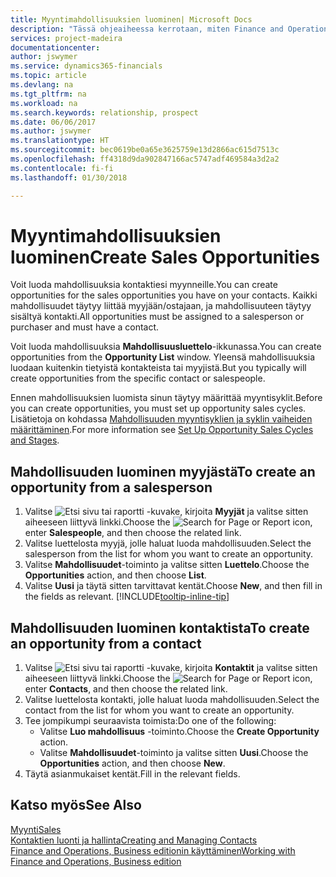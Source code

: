 ```yaml
---
title: Myyntimahdollisuuksien luominen| Microsoft Docs
description: "Tässä ohjeaiheessa kerrotaan, miten Finance and Operations, Business editionissa luodaan mahdollisuuksia myyjästä tai kontaktista."
services: project-madeira
documentationcenter: 
author: jswymer
ms.service: dynamics365-financials
ms.topic: article
ms.devlang: na
ms.tgt_pltfrm: na
ms.workload: na
ms.search.keywords: relationship, prospect
ms.date: 06/06/2017
ms.author: jswymer
ms.translationtype: HT
ms.sourcegitcommit: bec0619be0a65e3625759e13d2866ac615d7513c
ms.openlocfilehash: ff4318d9da902847166ac5747adf469584a3d2a2
ms.contentlocale: fi-fi
ms.lasthandoff: 01/30/2018

---
```

# <a name="create-sales-opportunities"></a><span data-ttu-id="8ecfa-103">Myyntimahdollisuuksien luominen</span><span class="sxs-lookup"><span data-stu-id="8ecfa-103">Create Sales Opportunities</span></span>
<span data-ttu-id="8ecfa-104">Voit luoda mahdollisuuksia kontaktiesi myynneille.</span><span class="sxs-lookup"><span data-stu-id="8ecfa-104">You can create opportunities for the sales opportunities you have on your contacts.</span></span> <span data-ttu-id="8ecfa-105">Kaikki mahdollisuudet täytyy liittää myyjään/ostajaan, ja mahdollisuuteen täytyy sisältyä kontakti.</span><span class="sxs-lookup"><span data-stu-id="8ecfa-105">All opportunities must be assigned to a salesperson or purchaser and must have a contact.</span></span>

<span data-ttu-id="8ecfa-106">Voit luoda mahdollisuuksia **Mahdollisuusluettelo**-ikkunassa.</span><span class="sxs-lookup"><span data-stu-id="8ecfa-106">You can create opportunities from the **Opportunity List** window.</span></span> <span data-ttu-id="8ecfa-107">Yleensä mahdollisuuksia luodaan kuitenkin tietyistä kontakteista tai myyjistä.</span><span class="sxs-lookup"><span data-stu-id="8ecfa-107">But you typically will create opportunities from the specific contact or salespeople.</span></span>

<span data-ttu-id="8ecfa-108">Ennen mahdollisuuksien luomista sinun täytyy määrittää myyntisyklit.</span><span class="sxs-lookup"><span data-stu-id="8ecfa-108">Before you can create opportunities, you must set up opportunity sales cycles.</span></span> <span data-ttu-id="8ecfa-109">Lisätietoja on kohdassa [Mahdollisuuden myyntisyklien ja syklin vaiheiden määrittäminen](marketing-how-setup-opportunity-sales-cycles-stages.md).</span><span class="sxs-lookup"><span data-stu-id="8ecfa-109">For more information see [Set Up Opportunity Sales Cycles and Stages](marketing-how-setup-opportunity-sales-cycles-stages.md).</span></span>

## <a name="to-create-an-opportunity-from-a-salesperson"></a><span data-ttu-id="8ecfa-110">Mahdollisuuden luominen myyjästä</span><span class="sxs-lookup"><span data-stu-id="8ecfa-110">To create an opportunity from a salesperson</span></span>
1. <span data-ttu-id="8ecfa-111">Valitse ![Etsi sivu tai raportti](media/ui-search/search_small.png "Etsi sivu tai raportti -kuvake") -kuvake, kirjoita **Myyjät** ja valitse sitten aiheeseen liittyvä linkki.</span><span class="sxs-lookup"><span data-stu-id="8ecfa-111">Choose the ![Search for Page or Report](media/ui-search/search_small.png "Search for Page or Report icon") icon, enter **Salespeople**, and then choose the related link.</span></span>
2. <span data-ttu-id="8ecfa-112">Valitse luettelosta myyjä, jolle haluat luoda mahdollisuuden.</span><span class="sxs-lookup"><span data-stu-id="8ecfa-112">Select the salesperson from the list for whom you want to create an opportunity.</span></span>
3. <span data-ttu-id="8ecfa-113">Valitse **Mahdollisuudet**-toiminto ja valitse sitten **Luettelo**.</span><span class="sxs-lookup"><span data-stu-id="8ecfa-113">Choose the **Opportunities** action, and then choose **List**.</span></span>
4. <span data-ttu-id="8ecfa-114">Valitse **Uusi** ja täytä sitten tarvittavat kentät.</span><span class="sxs-lookup"><span data-stu-id="8ecfa-114">Choose **New**, and then fill in the fields as relevant.</span></span> [!INCLUDE[tooltip-inline-tip](includes/tooltip-inline-tip_md.md)]  



## <a name="to-create-an-opportunity-from-a-contact"></a><span data-ttu-id="8ecfa-115">Mahdollisuuden luominen kontaktista</span><span class="sxs-lookup"><span data-stu-id="8ecfa-115">To create an opportunity from a contact</span></span>
1. <span data-ttu-id="8ecfa-116">Valitse ![Etsi sivu tai raportti](media/ui-search/search_small.png "Etsi sivu tai raportti -kuvake") -kuvake, kirjoita **Kontaktit** ja valitse sitten aiheeseen liittyvä linkki.</span><span class="sxs-lookup"><span data-stu-id="8ecfa-116">Choose the ![Search for Page or Report](media/ui-search/search_small.png "Search for Page or Report icon") icon, enter **Contacts**, and then choose the related link.</span></span>
2. <span data-ttu-id="8ecfa-117">Valitse luettelosta kontakti, jolle haluat luoda mahdollisuuden.</span><span class="sxs-lookup"><span data-stu-id="8ecfa-117">Select the contact from the list for whom you want to create an opportunity.</span></span>
3. <span data-ttu-id="8ecfa-118">Tee jompikumpi seuraavista toimista:</span><span class="sxs-lookup"><span data-stu-id="8ecfa-118">Do one of the following:</span></span>
   * <span data-ttu-id="8ecfa-119">Valitse **Luo mahdollisuus** -toiminto.</span><span class="sxs-lookup"><span data-stu-id="8ecfa-119">Choose the **Create Opportunity** action.</span></span>
   * <span data-ttu-id="8ecfa-120">Valitse **Mahdollisuudet**-toiminto ja valitse sitten **Uusi**.</span><span class="sxs-lookup"><span data-stu-id="8ecfa-120">Choose the  **Opportunities** action, and then choose **New**.</span></span>
4. <span data-ttu-id="8ecfa-121">Täytä asianmukaiset kentät.</span><span class="sxs-lookup"><span data-stu-id="8ecfa-121">Fill in the relevant fields.</span></span>

## <a name="see-also"></a><span data-ttu-id="8ecfa-122">Katso myös</span><span class="sxs-lookup"><span data-stu-id="8ecfa-122">See Also</span></span>
[<span data-ttu-id="8ecfa-123">Myynti</span><span class="sxs-lookup"><span data-stu-id="8ecfa-123">Sales</span></span>](sales-manage-sales.md)  
[<span data-ttu-id="8ecfa-124">Kontaktien luonti ja hallinta</span><span class="sxs-lookup"><span data-stu-id="8ecfa-124">Creating and Managing Contacts</span></span>](marketing-contacts.md)  
[<span data-ttu-id="8ecfa-125">Finance and Operations, Business editionin käyttäminen</span><span class="sxs-lookup"><span data-stu-id="8ecfa-125">Working with Finance and Operations, Business edition</span></span>](ui-work-product.md)

